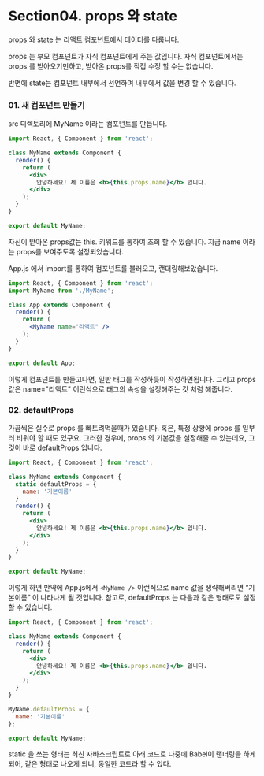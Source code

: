 # Section04. props 와 state



props 와 state 는 리액트 컴포넌트에서 데이터를 다룹니다.

props 는 부모 컴포넌트가 자식 컴포넌트에게 주는 값입니다. 자식 컴포넌트에서는 props 를 받아오기만하고, 받아온 props를 직접 수정 할 수는 없습니다.

반면에 state는 컴포넌트 내부에서 선언하며 내부에서 값을 변경 할 수 있습니다.



### 01. 새 컴포넌트 만들기

src 디렉토리에 MyName 이라는 컴포넌트를 만듭니다.

```jsx
import React, { Component } from 'react';

class MyName extends Component {
  render() {
    return (
      <div>
        안녕하세요! 제 이름은 <b>{this.props.name}</b> 입니다.
      </div>
    );
  }
}

export default MyName;
```

자신이 받아온 props값는 this. 키워드를 통하여 조회 할 수 있습니다.
지금 name 이라는 props를 보여주도록 설정되었습니다.

App.js 에서 import를 통하여 컴포넌트를 불러오고, 랜더링해보았습니다.

```jsx
import React, { Component } from 'react';
import MyName from './MyName';

class App extends Component {
  render() {
    return (
      <MyName name="리액트" />
    );
  }
}

export default App;
```

이렇게 컴포넌트를 만들고나면, 일반 태그를 작성하듯이 작성하면됩니다. 그리고 props값은 name="리액트" 이런식으로 태그의 속성을 설정해주는 것 처럼 해줍니다.



### 02. defaultProps

가끔씩은 실수로 props 를 빠트려먹을때가 있습니다. 혹은, 특정 상황에 props 를 일부러 비워야 할 때도 있구요. 그러한 경우에, props 의 기본값을 설정해줄 수 있는데요, 그것이 바로 defaultProps 입니다.

```jsx
import React, { Component } from 'react';

class MyName extends Component {
  static defaultProps = {
    name: '기본이름'
  }
  render() {
    return (
      <div>
        안녕하세요! 제 이름은 <b>{this.props.name}</b> 입니다.
      </div>
    );
  }
}

export default MyName;
```

이렇게 하면 만약에 App.js에서  `<MyName />` 이런식으로 name 값을 생략해버리면 “기본이름” 이 나타나게 될 것입니다. 참고로, defaultProps 는 다음과 같은 형태로도 설정 할 수 있습니다.

```jsx
import React, { Component } from 'react';

class MyName extends Component {
  render() {
    return (
      <div>
        안녕하세요! 제 이름은 <b>{this.props.name}</b> 입니다.
      </div>
    );
  }
}

MyName.defaultProps = {
  name: '기본이름'
};

export default MyName;
```

static 을 쓰는 형태는 최신 자바스크립트로 아래 코드로 나중에 Babel이 랜더링을 하게되어, 같은 형태로 나오게 되니, 동일한 코드라 할 수 있다.
